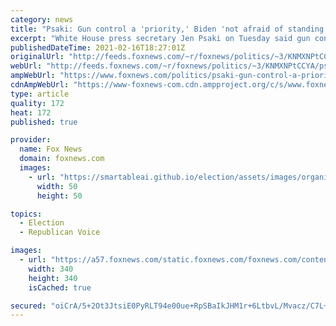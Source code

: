 ```yaml
---
category: news
title: "Psaki: Gun control a 'priority,' Biden 'not afraid of standing up' to the NRA"
excerpt: "White House press secretary Jen Psaki on Tuesday said gun control is a \"priority\" for President Biden – and said he is \"not afraid of standing up\" to the National Rifle Association."
publishedDateTime: 2021-02-16T18:27:01Z
originalUrl: "http://feeds.foxnews.com/~r/foxnews/politics/~3/KNMXNPtCCYA/psaki-gun-control-a-priority-biden-not-afraid-of-standing-up-to-the-nra"
webUrl: "http://feeds.foxnews.com/~r/foxnews/politics/~3/KNMXNPtCCYA/psaki-gun-control-a-priority-biden-not-afraid-of-standing-up-to-the-nra"
ampWebUrl: "https://www.foxnews.com/politics/psaki-gun-control-a-priority-biden-not-afraid-of-standing-up-to-the-nra.amp"
cdnAmpWebUrl: "https://www-foxnews-com.cdn.ampproject.org/c/s/www.foxnews.com/politics/psaki-gun-control-a-priority-biden-not-afraid-of-standing-up-to-the-nra.amp"
type: article
quality: 172
heat: 172
published: true

provider:
  name: Fox News
  domain: foxnews.com
  images:
    - url: "https://smartableai.github.io/election/assets/images/organizations/foxnews.com-50x50.jpg"
      width: 50
      height: 50

topics:
  - Election
  - Republican Voice

images:
  - url: "https://a57.foxnews.com/static.foxnews.com/foxnews.com/content/uploads/2020/10/340/340/brooke-singman-headshot.jpg?ve=1&tl=1"
    width: 340
    height: 340
    isCached: true

secured: "oiCrA/5+2Ot3JtsiE0PyRLT94e00ue+RpSBaIkJHM1r+6LtbvL/Mvacz/C7L+Mri48kHol+rXLQXJ04eaKCZTedfbury88FnJIL67Ez0NN4IJceIK1jenJhW5SZrEwhnX9hIzP5gMRFNvPpMNuUaaPhQbwt7zv+1juSvJ+UEtVTkAnGrJvzpOP6IwEENZNDD1IjbghCiplQ+RaBYX3GnYHtw4Fj5pNGKsW/6e2yBxtub4NVxvlHb0gCz2WnceWsn+jGz+gIZn4Ps9ctc0OffZbp0CdgTlwzM+x+GsoaOL/UIQp003ZDVZssfA7b2hHP2FfVM/GOynXQupvImVJ7X1f016in9IR23v27OaUBPxGY=;waSLY0rG36T68fr9Wm4Gyw=="
---
```


